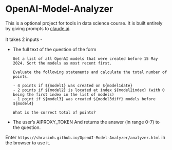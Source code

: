 # OpenAI-Model-Analyzer
This is a optional project for tools in data science course. It is built entirely by giving prompts to [claude.ai](https://claude.ai/).
<br><br>It takes 2 inputs -
+ The full text of the question of the form
  ```
  Get a list of all OpenAI models that were created before 15 May 2024. Sort the models as most recent first.

  Evaluate the following statements and calculate the total number of points.

  - 4 points if ${model1} was created on ${model1date}
  - 2 points if ${model2} is located at index ${model2index} (with 0 being the first index in the list of models)
  - 1 point if ${model3} was created ${model3diff} models before ${model4}

  What is the correct total of points?
  ```
+ The user’s AIPROXY_TOKEN
And returns the answer (in range 0-7) to the question.

Enter ```https://shrasinh.github.io/OpenAI-Model-Analyzer/analyzer.html``` in the browser to use it.
